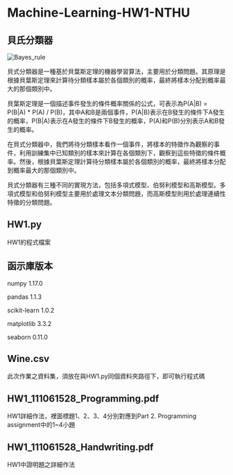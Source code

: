# Machine-Learning-HW1-NTHU

## 貝氏分類器
![Bayes_rule](https://user-images.githubusercontent.com/78029945/229312254-754a0d28-6e2f-4889-87f0-ab21adf84282.png)

貝式分類器是一種基於貝葉斯定理的機器學習算法，主要用於分類問題。其原理是根據貝葉斯定理來計算待分類樣本屬於各個類別的概率，最終將樣本分配到概率最大的那個類別中。

貝葉斯定理是一個描述事件發生的條件概率關係的公式，可表示為P(A|B) = P(B|A) * P(A) / P(B)，其中A和B是兩個事件，P(A|B)表示在B發生的條件下A發生的概率，P(B|A)表示在A發生的條件下B發生的概率，P(A)和P(B)分別表示A和B發生的概率。

在貝式分類器中，我們將待分類樣本看作一個事件，將樣本的特徵作為觀察的事件，利用訓練集中已知類別的樣本來計算在各個類別下，觀察到這些特徵的條件概率。然後，根據貝葉斯定理計算待分類樣本屬於各個類別的概率，最終將樣本分配到概率最大的那個類別中。

貝式分類器有三種不同的實現方法，包括多項式模型、伯努利模型和高斯模型。多項式模型和伯努利模型主要用於處理文本分類問題，而高斯模型則用於處理連續性特徵的分類問題。

## HW1.py
HW1的程式檔案

## 函示庫版本
numpy                     1.17.0

pandas                    1.1.3

scikit-learn              1.0.2

matplotlib                3.3.2

seaborn                   0.11.0

## Wine.csv
此次作業之資料集，須放在與HW1.py同個資料夾路徑下，即可執行程式碼

## HW1_111061528_Programming.pdf
HW1詳細作法，裡面標題1、2、3、4分別對應到Part 2. Programming assignment中的1~4小題

## HW1_111061528_Handwriting.pdf
HW1中證明題之詳細作法
